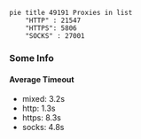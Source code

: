 
```mermaid
pie title 49191 Proxies in list
    "HTTP" : 21547
    "HTTPS": 5806
    "SOCKS" : 27001
```

### Some Info
#### Average Timeout

- mixed: 3.2s
- http: 1.3s
- https: 8.3s
- socks: 4.8s